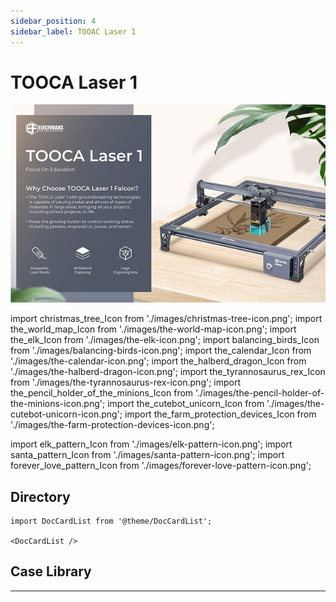 ```yaml
---
sidebar_position: 4
sidebar_label: TOOAC Laser 1
---
```


# TOOCA Laser 1

![](./images/tooca-laser-1-icon.png)

import christmas_tree_Icon from './images/christmas-tree-icon.png';
import the_world_map_Icon from './images/the-world-map-icon.png';
import the_elk_Icon from './images/the-elk-icon.png';
import balancing_birds_Icon from './images/balancing-birds-icon.png';
import the_calendar_Icon from './images/the-calendar-icon.png';
import the_halberd_dragon_Icon from './images/the-halberd-dragon-icon.png';
import the_tyrannosaurus_rex_Icon from './images/the-tyrannosaurus-rex-icon.png';
import the_pencil_holder_of_the_minions_Icon from './images/the-pencil-holder-of-the-minions-icon.png';
import the_cutebot_unicorn_Icon from './images/the-cutebot-unicorn-icon.png';
import the_farm_protection_devices_Icon from './images/the-farm-protection-devices-icon.png';

import elk_pattern_Icon from './images/elk-pattern-icon.png';
import santa_pattern_Icon from './images/santa-pattern-icon.png';
import forever_love_pattern_Icon from './images/forever-love-pattern-icon.png';

## Directory

```mdx-code-block
import DocCardList from '@theme/DocCardList';

<DocCardList />
```


## Case Library
---

<cardbox>
  <card
    href="./case-01-christmas-tree/"
    title="The Christmas Tree"
    description="A Christmas tree is an evergreen tree decorated with lighted candles and decorations of firs or cedars. As one of the important components of Christmas, the modern Christmas tree originated in Germany and gradually became popular worldwide, becoming one of the most famous traditions in Christmas celebrations.
It is said that the Christmas tree first appeared in ancient Rome in mid-December during the so-called Festival of the Gods of Agriculture. Nowadays it is common to get an evergreen plant such as a pine tree inside or outdoors around Christmas time and decorate it with Christmas lights and colorful decorations. An angel or star is placed at the top of the tree."
    img={christmas_tree_Icon}
  />
  <card
    href="./case-02-the-world-map/"
    title="The World Map"
    description="The World Map (The World Map) is a map depicting the entire surface of the earth, usually with topography, latitude and longitude lines, and other data such as place names, etc. Users can use the latitude and longitude lines to find out the specific location of each place on the world map, so as to understand the whole world. There are various ways to project the earth's surface onto a flat surface. Make a world map puzzle by yourself with TOOCA Laser 1."
    img={the_world_map_Icon}
  />
  <card
    href="./case-03-the-elk/"
    title="The Elk"
    description="The elk is a large herbivore with a black longitudinal stripe on the back of the neck and a brownish-white belly and rump, and after September the body fur is replaced by a longer, thicker gray winter coat."
    img={the_elk_Icon}
  />
  <card
    href="./case-04-balancing-birds/"
    title="Balancing Birds"
    description="A toy that uses the beak of the bird to stop on your finger. No matter where you put the bird (where you can place it or on your finger), it can balance and stabilize without falling. Like a real bird to fly.
The reason why the bird canl balance is that the actual center of gravity of the whole bird is on the beak tip point. Although it looks like the bird's whole body is in the air and the bird's point of force is on its fingers, the actual weight of the bird's wings is heavier and the whole bird's center of gravity is directly below the tip of its beak."
    img={balancing_birds_Icon}
  />
  <card
    href="./case-05-the-calendar/"
    title="The Calendar"
    description="The calendar is a publication for daily use, recording dates and other relevant information.
The creative combination of calendar and pen holder is not only practical but also saves space on the desktop."
    img={the_calendar_Icon}
  />
  <card
    href="./case-06-the-halberd-dragon/"
    title="Halberd Dragon"
    description="The halberd dragon, also called spiny shield horned dinosaur, lived in the late Cretaceous period, is a kind of phytophagous horned dinosaur, the neck shield Halberd dragon's head is large, and the neck has a beautiful shield-shaped ring-shaped ornament. The shield ornaments around the long horn of six different sizes, constitute the Halberd dragon that big scary neck shield, this neck shield can not only scare the enemy. This neck shield generally grows spectacularly beautiful in strong and powerful males but is not developed in females, so experts speculate that its role is mainly for a display to attract the attention of the opposite sex. Because this neck shield looks very much like the ancient Chinese weapon in the halberd, it was figuratively named the halberd dragon. The strong limbs of the halberd dragon support the huge body. The horns of the halberd dragon and the bone spikes of the neck shield are like a sharp sword, which is a terrible weapon to turn defense into attack. The beak like a parrot's curved beak can cut to feed on the leaves of low plants. The halberd dragon's snout horn, about 60 cm long, is the main weapon when attacking."
    img={the_halberd_dragon_Icon}
  />
  <card
    href="./case-07-the-tyrannosaurus-rex/"
    title="Tyrannosaurus Rex"
    description="The tyrannosaurus rex, or Rex Tyrannosaurus, survived in the Maastrichtian (MAA) period at the end of the Cretaceous about 68.5 to 65 million years ago at the very end of the Cretaceous and was one of the last non-avian species of the dinosaur before the Cretaceous-Tertiary extinction event. Fossils are found in the United States and Canada in North America, and it is one of the most recently extinct dinosaurs. Make a Tyrannosaurus Rex assembled model with a laser cutter."
    img={the_tyrannosaurus_rex_Icon}
  />
  <card
    href="./case-08-the-pencil-holder-of-the-minions/"
    title="The Pencil Holder of the Minions"
    description="A pen holder is a columnar container for holding pens or other long stationery, and comes in a variety of shapes and materials. Traditional penholders are made of wood, stone, pottery, bamboo, and other materials."
    img={the_pencil_holder_of_the_minions_Icon}
  />
  <card
    href="./case-09-the-cutebot-unicorn/"
    title="The Cutebot Unicorn"
    description="The unicorn appears in large numbers in June to August, with a tendency to light, mostly day and night, often gathered in the daytime at the sap flow of green oak, or in the light wax trees also often appear to gather hundreds of unicorns, at night, in mountainous areas with street lights, can often find their traces. They mainly feed on the sap of tree wounds, or ripe fruit, and basically do not cause harm to crops and trees."
    img={the_cutebot_unicorn_Icon}
  />
  <card
    href="./case-10-the-farm-protection-devices/"
    title="The Farm Protection Devices"
    description="In order to protect the farmlands from people to get in, we can set a farmland protection device."
    img={the_farm_protection_devices_Icon}
  />

  <card
    href="./case-10-the-farm-protection-devices/"
    title="Elk pattern"
    description=""
    img={elk_pattern_Icon}
  />

  <card
    href="./case-10-the-farm-protection-devices/"
    title="Santa pattern"
    description=""
    img={santa_pattern_Icon}
  />

  <card
    href="./case-10-the-farm-protection-devices/"
    title="Forever love"
    description=""
    img={forever_love_pattern_Icon}
  />
</cardbox>
